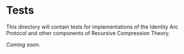 # Tests

This directory will contain tests for implementations of the Identity Arc Protocol and other components of Recursive Compression Theory.

*Coming soon.*
